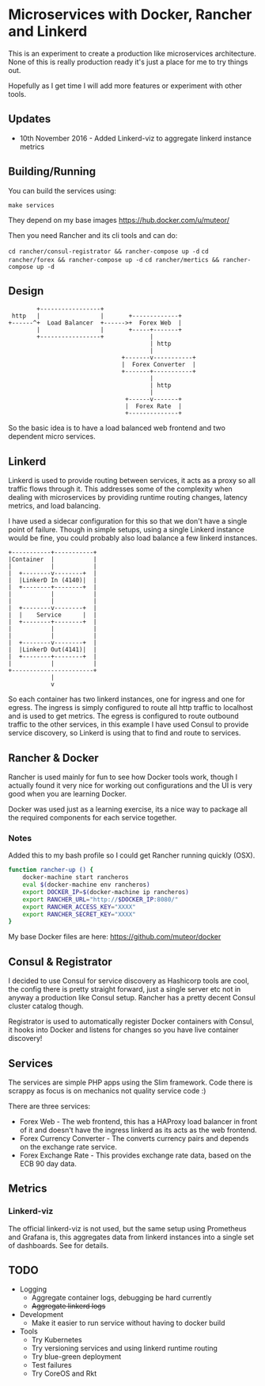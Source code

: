 #  Microservices with Docker, Rancher and Linkerd

This is an experiment to create a production like microservices 
architecture. None of this is really production ready it's just a place
for me to try things out.

Hopefully as I get time I will add more features or experiment with
other tools.

## Updates

* 10th November 2016 - Added Linkerd-viz to aggregate linkerd instance metrics

## Building/Running

You can build the services using:

`make services`

They depend on my base images https://hub.docker.com/u/muteor/

Then you need Rancher and its cli tools and can do:

`cd rancher/consul-registrator && rancher-compose up -d`
`cd rancher/forex && rancher-compose up -d`
`cd rancher/mertics && rancher-compose up -d`

## Design

```
        +-----------------+
 http   |                 |       +-------------+
+------^+  Load Balancer  +------>+  Forex Web  |
        |                 |       +-----+-------+
        +-----------------+             |
                                        | http
                                        |
                                +-------v-----------+
                                |  Forex Converter  |
                                +-------+-----------+
                                        |
                                        | http
                                        |
                                 +------v-------+
                                 |  Forex Rate  |
                                 +--------------+
```                                 
                                 
So the basic idea is to have a load balanced web frontend and two dependent
micro services.

## Linkerd

Linkerd is used to provide routing between services, it acts as a proxy
so all traffic flows through it. This addresses some of the complexity
when dealing with microservices by providing runtime routing changes,
latency metrics, and load balancing.

I have used a sidecar configuration for this so that we don't have a
single point of failure. Though in simple setups, using a single Linkerd
instance would be fine, you could probably also load balance a few linkerd
instances.

```
+-----------+-----------+
|Container  |           |
|           |           |
|  +--------v--------+  |
|  |LinkerD In (4140)|  |
|  +--------+--------+  |
|           |           |
|           |           |
|  +--------v--------+  |
|  |    Service      |  |
|  +--------+--------+  |
|           |           |
|           |           |
|  +--------v--------+  |
|  |LinkerD Out(4141)|  |
|  +--------+--------+  |
|           |           |
+-----------------------+
            |
            v
```
            
So each container has two linkerd instances, one for ingress and one for
egress. The ingress is simply configured to route all http traffic to
localhost and is used to get metrics. The egress is configured to route
outbound traffic to the other services, in this example I have used Consul
to provide service discovery, so Linkerd is using that to find and route
to services.

## Rancher & Docker

Rancher is used mainly for fun to see how Docker tools work, though I actually
found it very nice for working out configurations and the UI is very good
when you are learning Docker.

Docker was used just as a learning exercise, its a nice way to package all
the required components for each service together.

### Notes

Added this to my bash profile so I could get Rancher running quickly (OSX).

```bash
function rancher-up () {
    docker-machine start rancheros
    eval $(docker-machine env rancheros)
    export DOCKER_IP=$(docker-machine ip rancheros)
    export RANCHER_URL="http://$DOCKER_IP:8080/"
    export RANCHER_ACCESS_KEY="XXXX"
    export RANCHER_SECRET_KEY="XXXX"
}
```

My base Docker files are here: https://github.com/muteor/docker

## Consul & Registrator

I decided to use Consul for service discovery as Hashicorp tools are cool,
the config there is pretty straight forward, just a single server etc not in
anyway a production like Consul setup. Rancher has a pretty decent Consul
cluster catalog though.

Registrator is used to automatically register Docker containers with Consul,
it hooks into Docker and listens for changes so you have live container
discovery!

## Services

The services are simple PHP apps using the Slim framework. Code there is
scrappy as focus is on mechanics not quality service code :)

There are three services:

* Forex Web - The web frontend, this has a HAProxy load balancer in front
of it and doesn't have the ingress linkerd as its acts as the web frontend.
* Forex Currency Converter - The converts currency pairs and depends on the
exchange rate service.
* Forex Exchange Rate - This provides exchange rate data, based on the ECB
90 day data.

## Metrics

### Linkerd-viz

The official linkerd-viz is not used, but the same setup using Prometheus
and Grafana is, this aggregates data from linkerd instances into a single
set of dashboards. See [](linkerd-viz/README.md) for details.

## TODO

* Logging
  * Aggregate container logs, debugging be hard currently
  * ~~Aggregate linkerd logs~~
* Development
  * Make it easier to run service without having to docker build
* Tools
  * Try Kubernetes
  * Try versioning services and using linkerd runtime routing
  * Try blue-green deployment
  * Test failures
  * Try CoreOS and Rkt